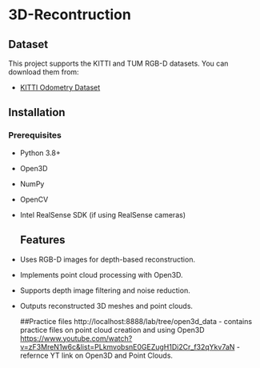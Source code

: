 # 3D-Recontruction
## Dataset
This project supports the KITTI and TUM RGB-D datasets. You can download them from:
- [KITTI Odometry Dataset](http://www.cvlibs.net/datasets/kitti/)

## Installation
### Prerequisites
- Python 3.8+
- Open3D
- NumPy
- OpenCV
- Intel RealSense SDK (if using RealSense cameras)

  ## Features
- Uses RGB-D images for depth-based reconstruction.
- Implements point cloud processing with Open3D.
- Supports depth image filtering and noise reduction.
- Outputs reconstructed 3D meshes and point clouds.

  ##Practice files
http://localhost:8888/lab/tree/open3d_data - contains practice files on point cloud creation and using Open3D
https://www.youtube.com/watch?v=zF3MreN1w6c&list=PLkmvobsnE0GEZugH1Di2Cr_f32qYkv7aN - refernce YT link on Open3D and Point Clouds.
